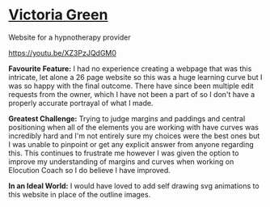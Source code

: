 # [Victoria Green](https://www.victoria-green.com/)
Website for a hypnotherapy provider

https://youtu.be/XZ3PzJQdGM0

**Favourite Feature:**  I had no experience creating a webpage that was this intricate, let alone a 26 page website so this was a huge learning curve but I was so happy with the final outcome. There have since been multiple edit requests from the owner, which I have not been a part of so I don't have a properly accurate portrayal of what I made.

**Greatest Challenge:** Trying to judge margins and paddings and central positioning when all of the elements you are working with have curves was incredibly hard and I'm not entirely sure my choices were the best ones but I was unable to pinpoint or get any explicit answer from anyone regarding this. This continues to frustrate me however I was given the option to improve my understanding of margins and curves when working on Elocution Coach so I do believe I have improved. 

**In an Ideal World:** I would have loved to add self drawing svg animations to this website in place of the outline images. 
